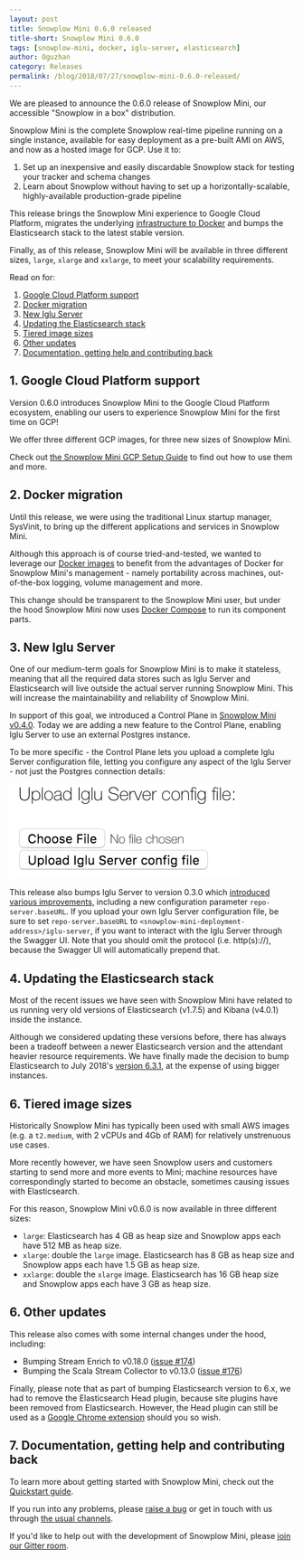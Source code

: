 ```yaml
---
layout: post
title: Snowplow Mini 0.6.0 released
title-short: Snowplow Mini 0.6.0
tags: [snowplow-mini, docker, iglu-server, elasticsearch]
author: Oguzhan
category: Releases
permalink: /blog/2018/07/27/snowplow-mini-0.6.0-released/
---
```


We are pleased to announce the 0.6.0 release of Snowplow Mini, our accessible "Snowplow in a box" distribution.

Snowplow Mini is the complete Snowplow real-time pipeline running on a single instance, available
for easy deployment as a pre-built AMI on AWS, and now as a hosted image for GCP. Use it to:

1. Set up an inexpensive and easily discardable Snowplow stack for testing your tracker and schema changes
2. Learn about Snowplow without having to set up a horizontally-scalable, highly-available production-grade pipeline

This release brings the Snowplow Mini experience to Google Cloud Platform, migrates the underlying
[infrastructure to Docker][docker-migration-issue] and bumps the Elasticsearch stack to the latest
stable version.

Finally, as of this release, Snowplow Mini will be available in three different sizes,
`large`, `xlarge` and `xxlarge`, to meet your scalability requirements.

Read on for:

1. [Google Cloud Platform support](#gcp-support)
2. [Docker migration](#docker-migration)
3. [New Iglu Server](#iglu-server)
4. [Updating the Elasticsearch stack](#elasticsearch)
5. [Tiered image sizes](#image-sizes)
6. [Other updates](#other-changes)
7. [Documentation, getting help and contributing back](#help)

<!--more-->

<h2 id="gcp-support">1. Google Cloud Platform support</h2>

Version 0.6.0 introduces Snowplow Mini to the Google Cloud Platform ecosystem, enabling our users to experience Snowplow 
Mini for the first time on GCP!

We offer three different GCP images, for three new sizes of Snowplow Mini.

Check out [the Snowplow Mini GCP Setup Guide][setup-guide-gcp] to find out how to use them and more.

<h2 id="docker-migration">2. Docker migration</h2>

Until this release, we were using the traditional Linux startup manager, SysVinit, to
bring up the different applications and services in Snowplow Mini.

Although this approach is of course tried-and-tested, we wanted to leverage our [Docker images][snowplow-docker] to benefit from the advantages of Docker for Snowplow Mini's management - namely portability across machines, out-of-the-box logging, volume management and more.

This change should be transparent to the Snowplow Mini user, but under the hood Snowplow Mini now uses [Docker Compose][docker-compose] to run its component parts.

<h2 id="iglu-server">3. New Iglu Server</h2>

One of our medium-term goals for Snowplow Mini is to make it stateless, meaning that all the required data stores such as Iglu Server and Elasticsearch will live outside the actual server running Snowplow Mini. This will increase the maintainability and reliability of Snowplow Mini.

In support of this goal, we introduced a Control Plane in [Snowplow Mini v0.4.0][snowplow-mini-0.4.0-control-plane].
Today we are adding a new feature to the Control Plane, enabling Iglu Server to use an external Postgres instance.

To be more specific - the Control Plane lets you upload a complete Iglu Server configuration file, letting you configure any aspect of the Iglu Server - not just the Postgres connection details:

![iglu-server-conf][iglu-server-conf-img]

This release also bumps Iglu Server to version 0.3.0 which [introduced various improvements][iglu-server-improvements], including a new configuration parameter `repo-server.baseURL`. If you upload your own
Iglu Server configuration file, be sure to set `repo-server.baseURL` to `<snowplow-mini-deployment-address>/iglu-server`,
if you want to interact with the Iglu Server through the Swagger UI. Note that you should omit the
protocol (i.e. http(s)://), because the Swagger UI will automatically prepend that.

<h2 id="elasticsearch">4. Updating the Elasticsearch stack</h2>

Most of the recent issues we have seen with Snowplow Mini have related to us running very old versions
of Elasticsearch (v1.7.5) and Kibana (v4.0.1) inside the instance.

Although we considered updating these versions before, there has always been a tradeoff between a newer Elasticsearch version and the attendant heavier resource requirements. We have finally made the decision to bump Elasticsearch to July 2018's [version 6.3.1][elasticsearch-6.3.1], at the expense of using bigger instances.

<h2 id="image-sizes">6. Tiered image sizes</h2>

Historically Snowplow Mini has typically been used with small AWS images (e.g. a `t2.medium`, with 2 vCPUs and
4Gb of RAM) for relatively unstrenuous use cases.

More recently however, we have seen Snowplow users and customers starting to send more and more events to Mini; machine resources have correspondingly started to become an obstacle, sometimes causing issues with Elasticsearch.

For this reason, Snowplow Mini v0.6.0 is now available in three different sizes:

* `large`: Elasticsearch has 4 GB as heap size and Snowplow apps each have 512 MB as heap size.
* `xlarge`: double the `large` image. Elasticsearch has 8 GB as heap size and Snowplow apps each have 1.5 GB as heap size.
* `xxlarge`: double the `xlarge` image. Elasticsearch has 16 GB heap size and Snowplow apps each have 3 GB as heap size.

<h2 id="other-changes">6. Other updates</h2>

This release also comes with some internal changes under the hood, including:

* Bumping Stream Enrich to v0.18.0 ([issue #174][174])
* Bumping the Scala Stream Collector to v0.13.0 ([issue #176][176])

Finally, please note that as part of bumping Elasticsearch version to 6.x, we had to remove the Elasticsearch Head plugin,
because site plugins have been removed from Elasticsearch. However, the Head plugin can still be used as a [Google Chrome extension][head-plugin] should you so wish.

<h2 id="help">7. Documentation, getting help and contributing back</h2>

To learn more about getting started with Snowplow Mini, check out the [Quickstart guide][quickstart].

If you run into any problems, please [raise a bug][issues] or get in touch with us through [the usual channels][talk-to-us].

If you'd like to help out with the development of Snowplow Mini, please [join our Gitter room][gitter-room].

[docker-migration-issue]: https://github.com/snowplow/snowplow-mini/issues/23
[control-plane-doc]: https://github.com/snowplow/snowplow-mini/wiki/Control-Plane-API
[iglu-server-improvements]: https://snowplowanalytics.com/blog/2018/04/19/iglu-r9-bulls-eye-released/#server-improvements
[snowplow-mini-0.4.0-control-plane]: https://snowplowanalytics.com/blog/2017/12/21/snowplow-mini-0.4.0-released/#control-plane

[152]: https://github.com/snowplow/snowplow-mini/issues/152
[79]: https://github.com/snowplow/snowplow-mini/issues/79
[174]: https://github.com/snowplow/snowplow-mini/issues/174
[176]: https://github.com/snowplow/snowplow-mini/issues/176

[docker-compose]: https://docs.docker.com/compose/

[setup-guide-gcp]: https://github.com/snowplow/snowplow-mini/wiki/Setup-guide-GCP
[quickstart]: https://github.com/snowplow/snowplow-mini/wiki/Quickstart-guide
[issues]: https://github.com/snowplow/snowplow-mini/issues/new
[talk-to-us]: https://github.com/snowplow/snowplow/wiki/Talk-to-us
[gitter-room]: https://gitter.im/snowplow/snowplow-mini

[elasticsearch-6.3.1]: https://www.elastic.co/blog/elastic-stack-6-3-1-released

[iglu-server-conf-img]: /assets/img/blog/2018/07/iglu-server-conf.png

[head-plugin]: https://chrome.google.com/webstore/detail/elasticsearch-head/ffmkiejjmecolpfloofpjologoblkegm

[snowplow-docker]: https://github.com/snowplow/snowplow-docker
